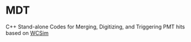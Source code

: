 # MDT
C++ Stand-alone Codes for Merging, Digitizing, and Triggering PMT hits based on [WCSim](https://github.com/WCSim/WCSim)
